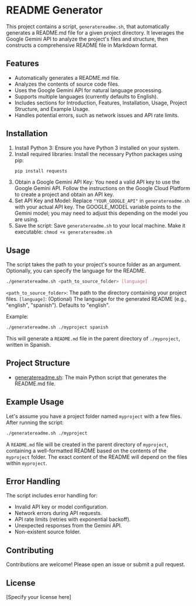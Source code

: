 # README Generator

This project contains a script, `generatereadme.sh`, that automatically generates a README.md file for a given project directory.  It leverages the Google Gemini API to analyze the project's files and structure, then constructs a comprehensive README file in Markdown format.

## Features

- Automatically generates a README.md file.
- Analyzes the contents of source code files.
- Uses the Google Gemini API for natural language processing.
- Supports multiple languages (currently defaults to English).
- Includes sections for Introduction, Features, Installation, Usage, Project Structure, and Example Usage.
- Handles potential errors, such as network issues and API rate limits.


## Installation

1.  Install Python 3: Ensure you have Python 3 installed on your system.
2.  Install required libraries:  Install the necessary Python packages using pip:
    ```bash
    pip install requests
    ```
3.  Obtain a Google Gemini API Key:  You need a valid API key to use the Google Gemini API.  Follow the instructions on the Google Cloud Platform to create a project and obtain an API key.
4.  Set API Key and Model: Replace `"YOUR_GOOGLE_API"` in `generatereadme.sh` with your actual API key.  The GOOGLE_MODEL variable points to the Gemini model; you may need to adjust this depending on the model you are using.
5.  Save the script: Save `generatereadme.sh` to your local machine.  Make it executable: `chmod +x generatereadme.sh`


## Usage

The script takes the path to your project's source folder as an argument. Optionally, you can specify the language for the README.

```bash
./generatereadme.sh <path_to_source_folder> [language]
```

 `<path_to_source_folder>`: The path to the directory containing your project files.
 `[language]`: (Optional) The language for the generated README (e.g., "english", "spanish"). Defaults to "english".

Example:

```bash
./generatereadme.sh ./myproject spanish
```

This will generate a `README.md` file in the parent directory of `./myproject`, written in Spanish.


## Project Structure

- [generatereadme.sh](./src/generatereadme.sh): The main Python script that generates the README.md file.


## Example Usage

Let's assume you have a project folder named `myproject` with a few files. After running the script:

```bash
./generatereadme.sh ./myproject
```

A `README.md` file will be created in the parent directory of `myproject`, containing a well-formatted README based on the contents of the `myproject` folder.  The exact content of the README will depend on the files within `myproject`.


## Error Handling

The script includes error handling for:

- Invalid API key or model configuration.
- Network errors during API requests.
- API rate limits (retries with exponential backoff).
- Unexpected responses from the Gemini API.
- Non-existent source folder.


## Contributing

Contributions are welcome! Please open an issue or submit a pull request.


## License

[Specify your license here]

